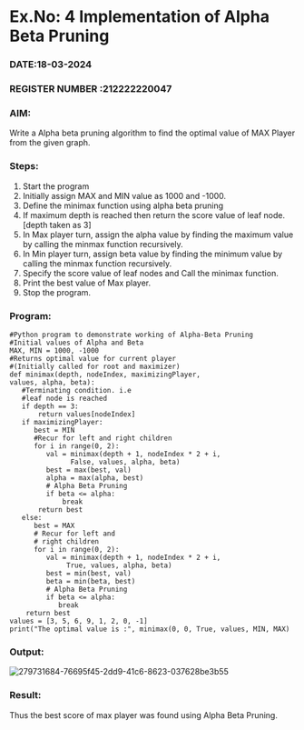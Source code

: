 # Ex.No: 4   Implementation of Alpha Beta Pruning 
### DATE:18-03-2024                                                                          
### REGISTER NUMBER :212222220047 
### AIM: 
Write a Alpha beta pruning algorithm to find the optimal value of MAX Player from the given graph.
### Steps:
1. Start the program
2. Initially  assign MAX and MIN value as 1000 and -1000.
3.  Define the minimax function  using alpha beta pruning
4.  If maximum depth is reached then return the score value of leaf node. [depth taken as 3]
5.  In Max player turn, assign the alpha value by finding the maximum value by calling the minmax function recursively.
6.  In Min player turn, assign beta value by finding the minimum value by calling the minmax function recursively.
7.  Specify the score value of leaf nodes and Call the minimax function.
8.  Print the best value of Max player.
9.  Stop the program. 

### Program:
```
#Python program to demonstrate working of Alpha-Beta Pruning
#Initial values of Alpha and Beta
MAX, MIN = 1000, -1000
#Returns optimal value for current player
#(Initially called for root and maximizer)
def minimax(depth, nodeIndex, maximizingPlayer,
values, alpha, beta):
   #Terminating condition. i.e
   #leaf node is reached
   if depth == 3:
       return values[nodeIndex]
   if maximizingPlayer:
      best = MIN
      #Recur for left and right children
      for i in range(0, 2):
         val = minimax(depth + 1, nodeIndex * 2 + i,
               False, values, alpha, beta)
         best = max(best, val)
         alpha = max(alpha, best)
         # Alpha Beta Pruning
         if beta <= alpha:
             break
       return best
   else:
      best = MAX
      # Recur for left and
      # right children
      for i in range(0, 2):
         val = minimax(depth + 1, nodeIndex * 2 + i,
              True, values, alpha, beta)
         best = min(best, val)
         beta = min(beta, best)
         # Alpha Beta Pruning
         if beta <= alpha:
            break
    return best
values = [3, 5, 6, 9, 1, 2, 0, -1]
print("The optimal value is :", minimax(0, 0, True, values, MIN, MAX)
```










### Output:
![279731684-76695f45-2dd9-41c6-8623-037628be3b55](https://github.com/Sindhuja9585/AI_Lab_2023-24/assets/122860624/01eddc82-8098-47e8-a4ff-79c7e58d7c8f)



### Result:
Thus the best score of max player was found using Alpha Beta Pruning.
